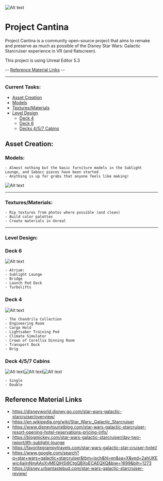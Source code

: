 ![Alt text](docs/logo.png?raw=true)

# Project Cantina

Project Cantina is a community open-source project that aims to remake and preserve as much as possible of the Disney Star Wars: Galactic Starcruiser experience in VR (and flatscreen).

This project is using Unreal Editor 5.3

-- [Reference Material Links](#reference-links) --
___
### Current Tasks:

- [Asset Creation](#asset-creation)
- [Models](#models)
- [Textures/Materials](#texturesmaterials)
- [Level Design](#level-design)
    - [Deck 4](#deck-4)
    - [Deck 6](#deck-6)
    - [Decks 4/5/7 Cabins](#deck-457-cabins)

## Asset Creation:
### Models:
    - Almost nothing but the basic furniture models in the Sublight Lounge, and Sabacc pieces have been started
    - Anything is up for grabs that anyone feels like making!
![Alt text](docs/assets.png?raw=true)

    
    
___
### Textures/Materials:
    - Rip textures from photos where possible (and clean)
    - Build color palettes
    - Create materials in Unreal

___
### Level Design:

### Deck 6
![Alt text](docs/deck-6.png?raw=true)

    - Atrium:
    - Sublight Lounge
    - Bridge
    - Launch Pod Dock
    - Turbolifts

### Deck 4
![Alt text](docs/deck-4.png?raw=true)

    - The Chandrila Collection
    - Engineering Room
    - Cargo Hold
    - Lightsaber Training Pod
    - Climate Simulator
    - Crown of Corellia Dinning Room
    - Transport Dock
    - Brig

### Deck 4/5/7 Cabins
![Alt text](docs/deck-4-cabins.png?raw=true)![Alt text](docs/deck-5-cabins.png?raw=true)![Alt text](docs/deck-7-cabins.png?raw=true)

    - Single
    - Double

## Reference Material Links
- https://disneyworld.disney.go.com/star-wars-galactic-starcruiser/overview/
- https://en.wikipedia.org/wiki/Star_Wars:_Galactic_Starcruiser
- https://www.disneytouristblog.com/star-wars-galactic-starcruiser-resort-opening-hotel-reservations-pricing-info/
- https://blogmickey.com/star-wars-galactic-starcruiser/day-two-report/#h-sublight-lounge
- https://favoritegrampytravels.com/star-wars-galactic-star-cruiser-hotel/
- https://www.google.com/search?q=star+wars+galactic+starcruiser&tbm=isch&hl=en&sa=X&ved=2ahUKEwic4aijnNmAAxXyMEQIHSi9CtgQBXoECAEQXQ&biw=1699&bih=1273
- https://disney.urbantastebud.com/star-wars-galactic-starcruiser-review/